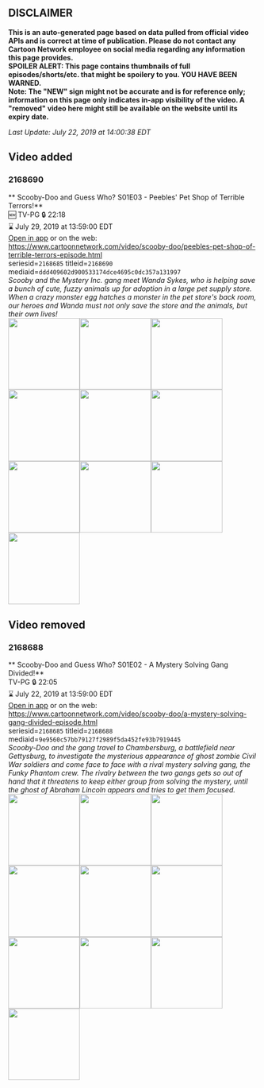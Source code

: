 ## DISCLAIMER
**This is an auto-generated page based on data pulled from official video APIs and is correct at time of publication. Please do not contact any Cartoon Network employee on social media regarding any information this page provides.**  
**SPOILER ALERT: This page contains thumbnails of full episodes/shorts/etc. that might be spoilery to you. YOU HAVE BEEN WARNED.**  
**Note: The "NEW" sign might not be accurate and is for reference only; information on this page only indicates in-app visibility of the video. A "removed" video here might still be available on the website until its expiry date.**  

_Last Update: July 22, 2019 at 14:00:38 EDT_
## Video added
### 2168690
** Scooby-Doo and Guess Who? S01E03 - Peebles' Pet Shop of Terrible Terrors!**  
🆕 TV-PG 🔒 22:18  
⌛ July 29, 2019 at 13:59:00 EDT  
[Open in app](https://tinyurl.com/y65t3392) or on the web: https://www.cartoonnetwork.com/video/scooby-doo/peebles-pet-shop-of-terrible-terrors-episode.html  
seriesid=`2168685` titleid=`2168690` mediaid=`ddd409602d900533174dce4695c0dc357a131997`  
_Scooby and the Mystery Inc. gang meet Wanda Sykes, who is helping save a bunch of cute, fuzzy animals up for adoption in a large pet supply store. When a crazy monster egg hatches a monster in the pet store's back room, our heroes and Wanda must not only save the store and the animals, but their own lives!_  
<a href="https://s3.amazonaws.com/cartoonorchestrator/2168690_001_1280x720.jpg"><img src="https://s3.amazonaws.com/cartoonorchestrator/2168690_001_640x360.jpg" height="144px" /></a><a href="https://s3.amazonaws.com/cartoonorchestrator/2168690_002_1280x720.jpg"><img src="https://s3.amazonaws.com/cartoonorchestrator/2168690_002_640x360.jpg" height="144px" /></a><a href="https://s3.amazonaws.com/cartoonorchestrator/2168690_003_1280x720.jpg"><img src="https://s3.amazonaws.com/cartoonorchestrator/2168690_003_640x360.jpg" height="144px" /></a><a href="https://s3.amazonaws.com/cartoonorchestrator/2168690_004_1280x720.jpg"><img src="https://s3.amazonaws.com/cartoonorchestrator/2168690_004_640x360.jpg" height="144px" /></a><a href="https://s3.amazonaws.com/cartoonorchestrator/2168690_005_1280x720.jpg"><img src="https://s3.amazonaws.com/cartoonorchestrator/2168690_005_640x360.jpg" height="144px" /></a><a href="https://s3.amazonaws.com/cartoonorchestrator/2168690_006_1280x720.jpg"><img src="https://s3.amazonaws.com/cartoonorchestrator/2168690_006_640x360.jpg" height="144px" /></a><a href="https://s3.amazonaws.com/cartoonorchestrator/2168690_007_1280x720.jpg"><img src="https://s3.amazonaws.com/cartoonorchestrator/2168690_007_640x360.jpg" height="144px" /></a><a href="https://s3.amazonaws.com/cartoonorchestrator/2168690_008_1280x720.jpg"><img src="https://s3.amazonaws.com/cartoonorchestrator/2168690_008_640x360.jpg" height="144px" /></a><a href="https://s3.amazonaws.com/cartoonorchestrator/2168690_009_1280x720.jpg"><img src="https://s3.amazonaws.com/cartoonorchestrator/2168690_009_640x360.jpg" height="144px" /></a><a href="https://s3.amazonaws.com/cartoonorchestrator/2168690_010_1280x720.jpg"><img src="https://s3.amazonaws.com/cartoonorchestrator/2168690_010_640x360.jpg" height="144px" /></a>
## Video removed
### 2168688
** Scooby-Doo and Guess Who? S01E02 - A Mystery Solving Gang Divided!**  
TV-PG 🔒 22:05  
⌛ July 22, 2019 at 13:59:00 EDT  
[Open in app](https://tinyurl.com/yxqhgmau) or on the web: https://www.cartoonnetwork.com/video/scooby-doo/a-mystery-solving-gang-divided-episode.html  
seriesid=`2168685` titleid=`2168688` mediaid=`9e9560c57bb79127f2989f5da452fe93b7919445`  
_Scooby-Doo and the gang travel to Chambersburg, a battlefield near Gettysburg, to investigate the mysterious appearance of ghost zombie Civil War soldiers and come face to face with a rival mystery solving gang, the Funky Phantom crew. The rivalry between the two gangs gets so out of hand that it threatens to keep either group from solving the mystery, until the ghost of Abraham Lincoln appears and tries to get them focused._  
<a href="https://s3.amazonaws.com/cartoonorchestrator/2168688_001_1280x720.jpg"><img src="https://s3.amazonaws.com/cartoonorchestrator/2168688_001_640x360.jpg" height="144px" /></a><a href="https://s3.amazonaws.com/cartoonorchestrator/2168688_002_1280x720.jpg"><img src="https://s3.amazonaws.com/cartoonorchestrator/2168688_002_640x360.jpg" height="144px" /></a><a href="https://s3.amazonaws.com/cartoonorchestrator/2168688_003_1280x720.jpg"><img src="https://s3.amazonaws.com/cartoonorchestrator/2168688_003_640x360.jpg" height="144px" /></a><a href="https://s3.amazonaws.com/cartoonorchestrator/2168688_004_1280x720.jpg"><img src="https://s3.amazonaws.com/cartoonorchestrator/2168688_004_640x360.jpg" height="144px" /></a><a href="https://s3.amazonaws.com/cartoonorchestrator/2168688_005_1280x720.jpg"><img src="https://s3.amazonaws.com/cartoonorchestrator/2168688_005_640x360.jpg" height="144px" /></a><a href="https://s3.amazonaws.com/cartoonorchestrator/2168688_006_1280x720.jpg"><img src="https://s3.amazonaws.com/cartoonorchestrator/2168688_006_640x360.jpg" height="144px" /></a><a href="https://s3.amazonaws.com/cartoonorchestrator/2168688_007_1280x720.jpg"><img src="https://s3.amazonaws.com/cartoonorchestrator/2168688_007_640x360.jpg" height="144px" /></a><a href="https://s3.amazonaws.com/cartoonorchestrator/2168688_008_1280x720.jpg"><img src="https://s3.amazonaws.com/cartoonorchestrator/2168688_008_640x360.jpg" height="144px" /></a><a href="https://s3.amazonaws.com/cartoonorchestrator/2168688_009_1280x720.jpg"><img src="https://s3.amazonaws.com/cartoonorchestrator/2168688_009_640x360.jpg" height="144px" /></a><a href="https://s3.amazonaws.com/cartoonorchestrator/2168688_010_1280x720.jpg"><img src="https://s3.amazonaws.com/cartoonorchestrator/2168688_010_640x360.jpg" height="144px" /></a>
